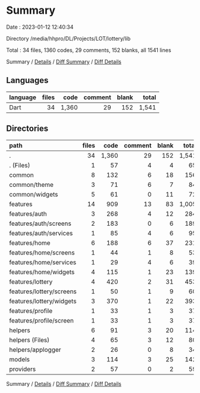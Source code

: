 # Summary

Date : 2023-01-12 12:40:34

Directory /media/hhpro/DL/Projects/LOT/lottery/lib

Total : 34 files,  1360 codes, 29 comments, 152 blanks, all 1541 lines

Summary / [Details](details.md) / [Diff Summary](diff.md) / [Diff Details](diff-details.md)

## Languages
| language | files | code | comment | blank | total |
| :--- | ---: | ---: | ---: | ---: | ---: |
| Dart | 34 | 1,360 | 29 | 152 | 1,541 |

## Directories
| path | files | code | comment | blank | total |
| :--- | ---: | ---: | ---: | ---: | ---: |
| . | 34 | 1,360 | 29 | 152 | 1,541 |
| . (Files) | 1 | 57 | 4 | 4 | 65 |
| common | 8 | 132 | 6 | 18 | 156 |
| common/theme | 3 | 71 | 6 | 7 | 84 |
| common/widgets | 5 | 61 | 0 | 11 | 72 |
| features | 14 | 909 | 13 | 83 | 1,005 |
| features/auth | 3 | 268 | 4 | 12 | 284 |
| features/auth/screens | 2 | 183 | 0 | 6 | 189 |
| features/auth/services | 1 | 85 | 4 | 6 | 95 |
| features/home | 6 | 188 | 6 | 37 | 231 |
| features/home/screens | 1 | 44 | 1 | 8 | 53 |
| features/home/services | 1 | 29 | 4 | 6 | 39 |
| features/home/widgets | 4 | 115 | 1 | 23 | 139 |
| features/lottery | 4 | 420 | 2 | 31 | 453 |
| features/lottery/screens | 1 | 50 | 1 | 9 | 60 |
| features/lottery/widgets | 3 | 370 | 1 | 22 | 393 |
| features/profile | 1 | 33 | 1 | 3 | 37 |
| features/profile/screen | 1 | 33 | 1 | 3 | 37 |
| helpers | 6 | 91 | 3 | 20 | 114 |
| helpers (Files) | 4 | 65 | 3 | 12 | 80 |
| helpers/applogger | 2 | 26 | 0 | 8 | 34 |
| models | 3 | 114 | 3 | 25 | 142 |
| providers | 2 | 57 | 0 | 2 | 59 |

Summary / [Details](details.md) / [Diff Summary](diff.md) / [Diff Details](diff-details.md)